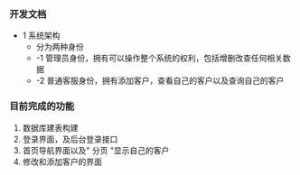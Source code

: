 ### 开发文档
   - 1 系统架构
      - 分为两种身份
      - -1 管理员身份，拥有可以操作整个系统的权利，包括增删改查任何相关数据
      - -2 普通客服身份，拥有添加客户，查看自己的客户以及查询自己的客户


### 目前完成的功能
   1. 数据库建表构建
   2. 登录界面，及后台登录接口
   3. 首页导航界面以及"   分页   "显示自己的客户
   4. 修改和添加客户的界面